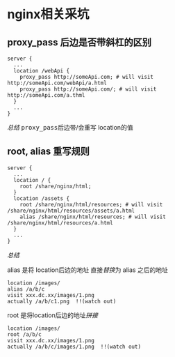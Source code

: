 # nginx相关采坑

## proxy_pass 后边是否带斜杠的区别

```shell
server {
  ...
  location /webApi {
    proxy_pass http://someApi.com; # will visit http://someApi.com/webApi/a.html
    proxy_pass http://someApi.com/; # will visit http://someApi.com/a.thml
  }
  ...
}

```
*总结*
<kbd>proxy_pass</kbd>后边带/会重写 location的值

## root, alias 重写规则

```shell
server {
  ...
  location / {
    root /share/nginx/html;
  }
  location /assets {
    root /share/nginx/html/resources; # will visit /share/nginx/html/resources/assets/a.html
    alias /share/nginx/html/resources; # will visit /share/nginx/html/resources/a.html
  }
  ...
}

```

*总结*

alias 是将 location后边的地址 直接*替换*为 alias 之后的地址
```
location /images/ 
alias /a/b/c
visit xxx.dc.xx/images/1.png
actually /a/b/c1.png  !!(watch out)
```
root 是将location后边的地址*拼接*
```
location /images/ 
root /a/b/c
visit xxx.dc.xx/images/1.png
actually /a/b/c/images/1.png  !!(watch out)
```